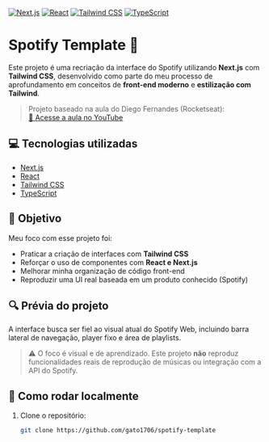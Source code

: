 [![Next.js](https://img.shields.io/badge/Next.js-000?logo=nextdotjs&logoColor=white)](https://nextjs.org/)
[![React](https://img.shields.io/badge/React-20232a?logo=react&logoColor=61DAFB)](https://reactjs.org/)
[![Tailwind CSS](https://img.shields.io/badge/Tailwind_CSS-06B6D4?logo=tailwindcss&logoColor=white)](https://tailwindcss.com/)
[![TypeScript](https://img.shields.io/badge/TypeScript-3178c6?logo=typescript&logoColor=white)](https://www.typescriptlang.org/)
# Spotify Template 🎵

Este projeto é uma recriação da interface do Spotify utilizando **Next.js** com **Tailwind CSS**, desenvolvido como parte do meu processo de aprofundamento em conceitos de **front-end moderno** e **estilização com Tailwind**.

> Projeto baseado na aula do Diego Fernandes (Rocketseat):  
> [🔗 Acesse a aula no YouTube](https://youtu.be/YVI-q3idGiM?si=EakeoarHI0yKfqyb)

## 💻 Tecnologias utilizadas

- [Next.js](https://nextjs.org/)
- [React](https://reactjs.org/)
- [Tailwind CSS](https://tailwindcss.com/)
- [TypeScript](https://www.typescriptlang.org/)

## 🎯 Objetivo

Meu foco com esse projeto foi:

- Praticar a criação de interfaces com **Tailwind CSS**
- Reforçar o uso de componentes com **React e Next.js**
- Melhorar minha organização de código front-end
- Reproduzir uma UI real baseada em um produto conhecido (Spotify)

## 🔍 Prévia do projeto

A interface busca ser fiel ao visual atual do Spotify Web, incluindo barra lateral de navegação, player fixo e área de playlists.

> ⚠️ O foco é visual e de aprendizado. Este projeto **não** reproduz funcionalidades reais de reprodução de músicas ou integração com a API do Spotify.

## 🚀 Como rodar localmente

1. Clone o repositório:
   ```bash
   git clone https://github.com/gato1706/spotify-template
